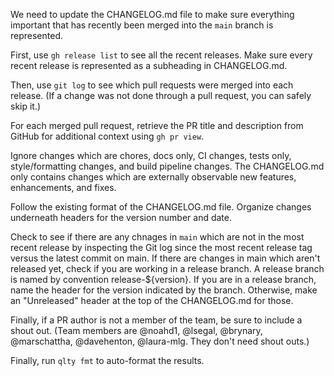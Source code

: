 We need to update the CHANGELOG.md file to make sure everything important that has recently been merged into the `main` branch is represented.

First, use `gh release list` to see all the recent releases. Make sure every recent release is represented as a subheading in CHANGELOG.md.

Then, use `git log` to see which pull requests were merged into each release. (If a change was not done through a pull request, you can safely skip it.)

For each merged pull request, retrieve the PR title and description from GitHub for additional context using `gh pr view`.

Ignore changes which are chores, docs only, CI changes, tests only, style/formatting changes, and build pipeline changes. The CHANGELOG.md only contains changes which are externally observable new features, enhancements, and fixes.

Follow the existing format of the CHANGELOG.md file. Organize changes underneath headers for the version number and date.

Check to see if there are any chnages in `main` which are not in the most recent release by inspecting the Git log since the most recent release tag versus the latest commit on main. If there are changes in main which aren't released yet, check if you are working in a release branch. A release branch is named by convention release-${version}. If you are in a release branch, name the header for the version indicated by the branch. Otherwise, make an "Unreleased" header at the top of the CHANGELOG.md for those.

Finally, if a PR author is not a member of the team, be sure to include a shout out. (Team members are @noahd1, @lsegal, @brynary, @marschattha, @davehenton, @laura-mlg. They don't need shout outs.)

Finally, run `qlty fmt` to auto-format the results.
